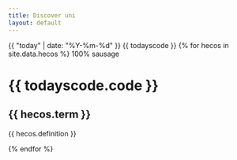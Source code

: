 ```yaml
---
title: Discover uni
layout: default
--- 
```


 {{ "today" | date: "%Y-%m-%d" }}
{{ todayscode }}
{% for hecos in  site.data.hecos %}
 100% sausage
 <h1>  {{ todayscode.code }} </h1>
  <h2> {{ hecos.term }} </h2>
  <p> {{ hecos.definition }} </p>
{% endfor %}


